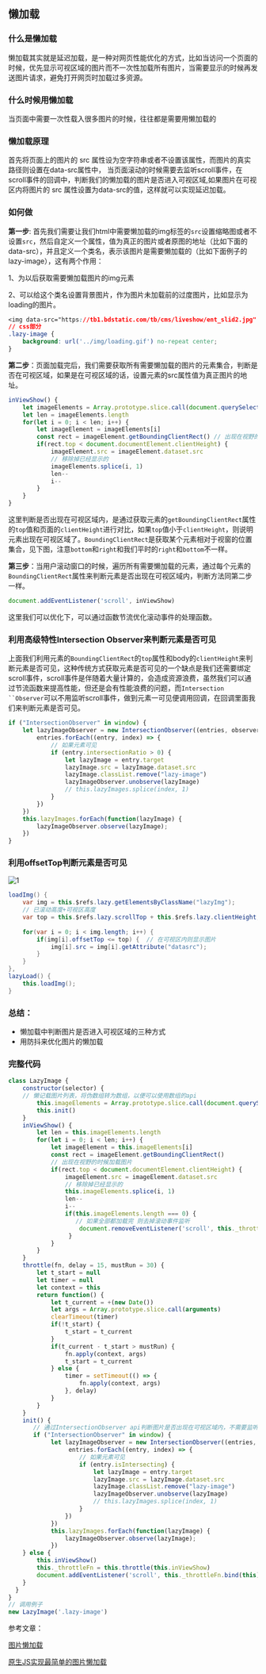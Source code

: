 ## 懒加载

### 什么是懒加载

懒加载其实就是延迟加载，是一种对网页性能优化的方式，比如当访问一个页面的时候，优先显示可视区域的图片而不一次性加载所有图片，当需要显示的时候再发送图片请求，避免打开网页时加载过多资源。

### 什么时候用懒加载

当页面中需要一次性载入很多图片的时候，往往都是需要用懒加载的

### 懒加载原理

首先将页面上的图片的 src 属性设为空字符串或者不设置该属性，而图片的真实路径则设置在data-src属性中， 当页面滚动的时候需要去监听scroll事件，在scroll事件的回调中，判断我们的懒加载的图片是否进入可视区域,如果图片在可视区内将图片的 src 属性设置为data-src的值，这样就可以实现延迟加载。

### 如何做

**第一步**: 首先我们需要让我们html中需要懒加载的img标签的`src`设置缩略图或者不设置`src`，然后自定义一个属性，值为真正的图片或者原图的地址（比如下面的data-src），并且定义一个类名，表示该图片是需要懒加载的（比如下面例子的lazy-image），这有两个作用： 

1、为以后获取需要懒加载图片的img元素 

2、可以给这个类名设置背景图片，作为图片未加载前的过度图片，比如显示为loading的图片。 

```css
<img data-src="https://tb1.bdstatic.com/tb/cms/liveshow/ent_slid2.jpg" class="lazy-image"/> 
// css部分 
.lazy-image { 
    background: url('../img/loading.gif') no-repeat center; 
} 
```

**第二步**：页面加载完后，我们需要获取所有需要懒加载的图片的元素集合，判断是否在可视区域，如果是在可视区域的话，设置元素的src属性值为真正图片的地址。

```javascript
inViewShow() {     
    let imageElements = Array.prototype.slice.call(document.querySelectorAll('.lazy-image'))    
    let len = imageElements.length     
    for(let i = 0; i < len; i++) {         
        let imageElement = imageElements[i]        
        const rect = imageElement.getBoundingClientRect() // 出现在视野的时候加载图片         
        if(rect.top < document.documentElement.clientHeight) {             
            imageElement.src = imageElement.dataset.src 
            // 移除掉已经显示的             
            imageElements.splice(i, 1)             
            len--             
            i--         
        }     
    } 
}
```

这里判断是否出现在可视区域内，是通过获取元素的`getBoundingClientRect`属性的`top`值和页面的`clientHeight`进行对比，如果`top`值小于`clientHeight`，则说明元素出现在可视区域了。`BoundingClientRect`是获取某个元素相对于视窗的位置集合，见下图，注意`bottom`和`right`和我们平时的`right`和`bottom`不一样。 

**第三步**：当用户滚动窗口的时候，遍历所有需要懒加载的元素，通过每个元素的`BoundingClientRect`属性来判断元素是否出现在可视区域内，判断方法同第二步一样。 

```javascript
document.addEventListener('scroll', inViewShow)
```

这里我们可以优化下，可以通过函数节流优化滚动事件的处理函数。

### 利用高级特性Intersection Observer来判断元素是否可见

上面我们利用元素的`BoundingClientRect`的`top`属性和body的`clientHeight`来判断元素是否可见，这种传统方式获取元素是否可见的一个缺点是我们还需要绑定scroll事件，scroll事件是伴随着大量计算的，会造成资源浪费，虽然我们可以通过节流函数来提高性能，但还是会有性能浪费的问题，而`Intersection ``Observer`可以不用监听scroll事件，做到元素一可见便调用回调，在回调里面我们来判断元素是否可见。

```javascript
if ("IntersectionObserver" in window) {        
    let lazyImageObserver = new IntersectionObserver((entries, observer) => {          
        entries.forEach((entry, index) => {            
            // 如果元素可见            
            if (entry.intersectionRatio > 0) {              
                let lazyImage = entry.target              
                lazyImage.src = lazyImage.dataset.src              
                lazyImage.classList.remove("lazy-image")              
                lazyImageObserver.unobserve(lazyImage)              
                // this.lazyImages.splice(index, 1)            
            }          
        })        
    })        
    this.lazyImages.forEach(function(lazyImage) {          
        lazyImageObserver.observe(lazyImage);        
    })      
}
```

### 利用offsetTop判断元素是否可见

![1](C:\Users\yawei.chen\Desktop\新建文件夹\性能优化\懒加载\images\1.png)

```java
loadImg() {
    var img = this.$refs.lazy.getElementsByClassName("lazyImg"); 
    // 已滚动高度+可视区高度
    var top = this.$refs.lazy.scrollTop + this.$refs.lazy.clientHeight;
    
    for(var i = 0; i < img.length; i++) {
        if(img[i].offsetTop <= top) {  // 在可视区内则显示图片
            img[i].src = img[i].getAttribute("datasrc");
        }
    }
},
lazyLoad() { 
    this.loadImg();
}
```

### 总结：

- 懒加载中判断图片是否进入可视区域的三种方式
- 用防抖来优化图片的懒加载

### 完整代码

```javascript
class LazyImage {    
    constructor(selector) {      
    // 懒记载图片列表，将伪数组转为数组，以便可以使用数组的api      
        this.imageElements = Array.prototype.slice.call(document.querySelectorAll(selector))
        this.init()    
    }      
    inViewShow() {      
        let len = this.imageElements.length      
        for(let i = 0; i < len; i++) {        
            let imageElement = this.imageElements[i]        
            const rect = imageElement.getBoundingClientRect()        
            // 出现在视野的时候加载图片        
            if(rect.top < document.documentElement.clientHeight) {          
                imageElement.src = imageElement.dataset.src          
                // 移除掉已经显示的          
                this.imageElements.splice(i, 1)          
                len--          
                i--          
                if(this.imageElements.length === 0) {            
                   // 如果全部都加载完 则去掉滚动事件监听            
                    document.removeEventListener('scroll', this._throttleFn)         
                 }        
            }      
        }    
    }      
    throttle(fn, delay = 15, mustRun = 30) {      
        let t_start = null     
        let timer = null      
        let context = this      
        return function() {        
            let t_current = +(new Date())        
            let args = Array.prototype.slice.call(arguments)        
            clearTimeout(timer)        
            if(!t_start) {          
                t_start = t_current        
            }        
            if(t_current - t_start > mustRun) {          
                fn.apply(context, args)          
                t_start = t_current        
            } else {          
                timer = setTimeout(() => {            
                    fn.apply(context, args)          
                }, delay)        
            }      
        }    
    }      
    init() {      
       // 通过IntersectionObserver api判断图片是否出现在可视区域内，不需要监听Scroll来判断      
       if ("IntersectionObserver" in window) {        
            let lazyImageObserver = new IntersectionObserver((entries, observer) => { 
                 entries.forEach((entry, index) => {            
                    // 如果元素可见            
                    if (entry.isIntersecting) {              
                        let lazyImage = entry.target              
                        lazyImage.src = lazyImage.dataset.src              
                        lazyImage.classList.remove("lazy-image")              
                        lazyImageObserver.unobserve(lazyImage)              
                        // this.lazyImages.splice(index, 1)            
                    }          
                })        
            })        
            this.lazyImages.forEach(function(lazyImage) {          
                lazyImageObserver.observe(lazyImage);        
            })      
    } else {        
        this.inViewShow()        
        this._throttleFn = this.throttle(this.inViewShow)        
        document.addEventListener('scroll', this._throttleFn.bind(this))      
    }
  }  
}
// 调用例子
new LazyImage('.lazy-image')
```





参考文章：

[图片懒加载](https://juejin.im/post/5bbc60e8f265da0af609cd04#heading-3)

[原生JS实现最简单的图片懒加载](https://juejin.im/post/59cb634a6fb9a00a4843bea9#heading-7)